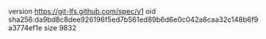 version https://git-lfs.github.com/spec/v1
oid sha256:da9bd8c8dee926196f5ed7b561ed89b6d6e0c042a8caa32c148b6f9a3774ef1e
size 9832
